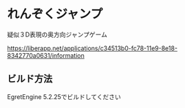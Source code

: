 # れんぞくジャンプ
疑似３D表現の奥方向ジャンプゲーム

<https://liberapp.net/applications/c34513b0-fc78-11e9-8e18-8342770a0631/information>

## ビルド方法

EgretEngine 5.2.25でビルドしてください
